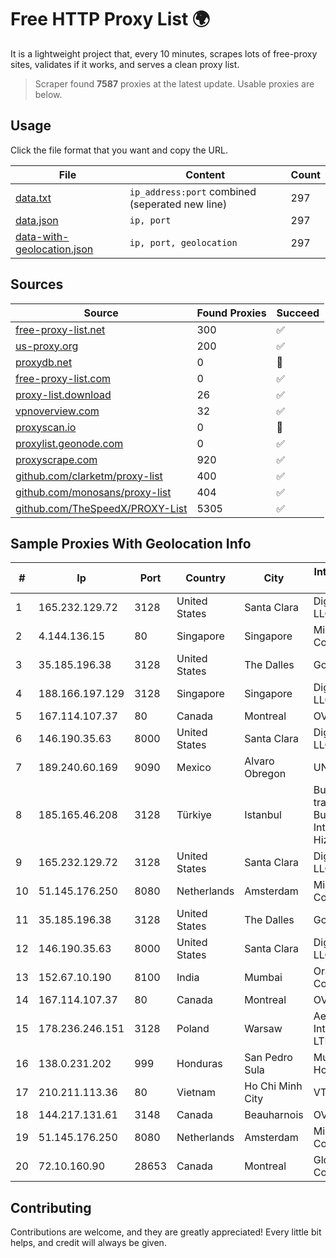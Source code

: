 
# Free HTTP Proxy List 🌍

It is a lightweight project that, every 10 minutes, scrapes lots of free-proxy sites, validates if it works, and serves a clean proxy list.


> Scraper found **7587** proxies at the latest update. Usable proxies are below.

## Usage

Click the file format that you want and copy the URL.


|File|Content|Count|
|----|-------|-----|
|[data.txt](https://raw.githubusercontent.com/themiralay/Proxy-List-World/master/data.txt)|`ip_address:port` combined (seperated new line)|297|
|[data.json](https://raw.githubusercontent.com/themiralay/Proxy-List-World/master/data.json)|`ip, port`|297|
|[data-with-geolocation.json](https://raw.githubusercontent.com/themiralay/Proxy-List-World/master/data-with-geolocation.json)|`ip, port, geolocation`|297|

## Sources

|Source|Found Proxies|Succeed|
|------|-------------|-------|
|[free-proxy-list.net](https://free-proxy-list.net)|300|✅|
|[us-proxy.org](https://www.us-proxy.org)|200|✅|
|[proxydb.net](http://proxydb.net)|0|🚫|
|[free-proxy-list.com](https://free-proxy-list.com/?page=&port=&type%5B%5D=http&type%5B%5D=https&up_time=0&search=Search)|0|✅|
|[proxy-list.download](https://www.proxy-list.download/HTTP)|26|✅|
|[vpnoverview.com](https://vpnoverview.com/privacy/anonymous-browsing/free-proxy-servers)|32|✅|
|[proxyscan.io](https://www.proxyscan.io)|0|🚫|
|[proxylist.geonode.com](https://proxylist.geonode.com/api/proxy-list?limit=300&page=1&sort_by=lastChecked&sort_type=desc&protocols=http,https)|0|✅|
|[proxyscrape.com](https://api.proxyscrape.com/v2/?request=displayproxies&protocol=http&timeout=10000&country=all&ssl=all&anonymity=all)|920|✅|
|[github.com/clarketm/proxy-list](https://raw.githubusercontent.com/clarketm/proxy-list/master/proxy-list-raw.txt)|400|✅|
|[github.com/monosans/proxy-list](https://raw.githubusercontent.com/monosans/proxy-list/main/proxies/http.txt)|404|✅|
|[github.com/TheSpeedX/PROXY-List](https://raw.githubusercontent.com/TheSpeedX/PROXY-List/master/http.txt)|5305|✅|


## Sample Proxies With Geolocation Info

|#|Ip|Port|Country|City|Internet Service Provider|
|-|--|----|-------|----|-------------------------|
|1|165.232.129.72|3128|United States|Santa Clara|DigitalOcean, LLC|
|2|4.144.136.15|80|Singapore|Singapore|Microsoft Corporation|
|3|35.185.196.38|3128|United States|The Dalles|Google LLC|
|4|188.166.197.129|3128|Singapore|Singapore|DigitalOcean, LLC|
|5|167.114.107.37|80|Canada|Montreal|OVH SAS|
|6|146.190.35.63|8000|United States|Santa Clara|DigitalOcean, LLC|
|7|189.240.60.169|9090|Mexico|Alvaro Obregon|UNINET|
|8|185.165.46.208|3128|Türkiye|Istanbul|Burak Buylu trading as BurtiNET Internet Hizmetleri|
|9|165.232.129.72|3128|United States|Santa Clara|DigitalOcean, LLC|
|10|51.145.176.250|8080|Netherlands|Amsterdam|Microsoft Corporation|
|11|35.185.196.38|3128|United States|The Dalles|Google LLC|
|12|146.190.35.63|8000|United States|Santa Clara|DigitalOcean, LLC|
|13|152.67.10.190|8100|India|Mumbai|Oracle Corporation|
|14|167.114.107.37|80|Canada|Montreal|OVH SAS|
|15|178.236.246.151|3128|Poland|Warsaw|Aeza International LTD|
|16|138.0.231.202|999|Honduras|San Pedro Sula|Multicable De Honduras|
|17|210.211.113.36|80|Vietnam|Ho Chi Minh City|VTDC|
|18|144.217.131.61|3148|Canada|Beauharnois|OVH Hosting|
|19|51.145.176.250|8080|Netherlands|Amsterdam|Microsoft Corporation|
|20|72.10.160.90|28653|Canada|Montreal|GloboTech Communications|



## Contributing

Contributions are welcome, and they are greatly appreciated! Every
little bit helps, and credit will always be given.

